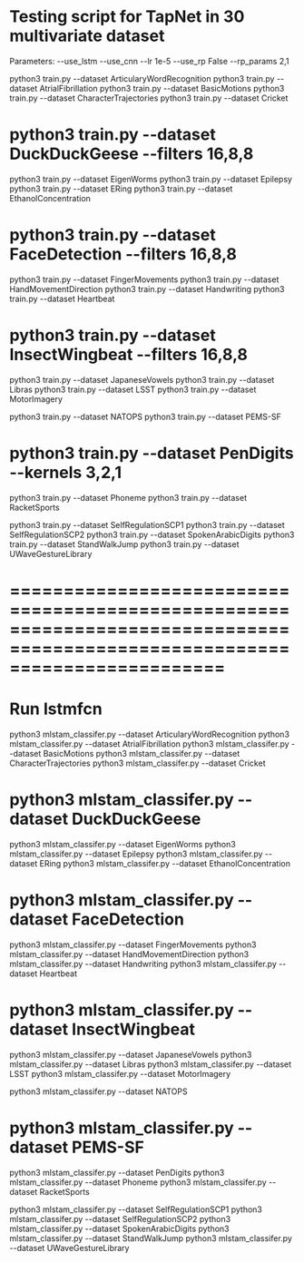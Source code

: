 
# Testing script for TapNet in 30 multivariate dataset
Parameters:
 --use_lstm 
 --use_cnn 
 --lr 1e-5
 --use_rp False
 --rp_params 2,1
 

<!-- 
1. 
ArticularyWordRecognition
AtrialFibrillation
BasicMotions
CharacterTrajectories
Cricket
-->
python3 train.py --dataset ArticularyWordRecognition
python3 train.py --dataset AtrialFibrillation
python3 train.py --dataset BasicMotions
python3 train.py --dataset CharacterTrajectories
python3 train.py --dataset Cricket

<!--
2. 
DuckDuckGeese
EigenWorms
Epilepsy
ERing
EthanolConcentration
-->
# python3 train.py --dataset DuckDuckGeese --filters 16,8,8
python3 train.py --dataset EigenWorms
python3 train.py --dataset Epilepsy
python3 train.py --dataset ERing
python3 train.py --dataset EthanolConcentration

<!--
3. 
FaceDetection
FingerMovements
HandMovementDirection
Handwriting
Heartbeat
-->
# python3 train.py --dataset FaceDetection --filters 16,8,8
python3 train.py --dataset FingerMovements
python3 train.py --dataset HandMovementDirection
python3 train.py --dataset Handwriting
python3 train.py --dataset Heartbeat

<!--
4. 
InsectWingbeat
JapaneseVowels
Libras
LSST
MotorImagery
-->
# python3 train.py --dataset InsectWingbeat --filters 16,8,8
python3 train.py --dataset JapaneseVowels
python3 train.py --dataset Libras
python3 train.py --dataset LSST
python3 train.py --dataset MotorImagery

<!--
5.
NATOPS
PEMS-SF
PenDigits
Phoneme
RacketSports
-->
python3 train.py --dataset NATOPS
python3 train.py --dataset PEMS-SF
# python3 train.py --dataset PenDigits --kernels 3,2,1
python3 train.py --dataset Phoneme
python3 train.py --dataset RacketSports

<!--
6.
SelfRegulationSCP1
SelfRegulationSCP2
SpokenArabicDigits
StandWalkJump
UWaveGestureLibrary
-->
python3 train.py --dataset SelfRegulationSCP1
python3 train.py --dataset SelfRegulationSCP2
python3 train.py --dataset SpokenArabicDigits
python3 train.py --dataset StandWalkJump
python3 train.py --dataset UWaveGestureLibrary


# ============================================================================================================================
# Run lstmfcn
<!--
ArticularyWordRecognition
AtrialFibrillation
BasicMotions
CharacterTrajectories
Cricket
-->
python3 mlstam_classifer.py --dataset ArticularyWordRecognition
python3 mlstam_classifer.py --dataset AtrialFibrillation
python3 mlstam_classifer.py --dataset BasicMotions
python3 mlstam_classifer.py --dataset CharacterTrajectories
python3 mlstam_classifer.py --dataset Cricket

<!--
DuckDuckGeese
EigenWorms
Epilepsy
ERing
EthanolConcentration
-->
# python3 mlstam_classifer.py --dataset DuckDuckGeese
python3 mlstam_classifer.py --dataset EigenWorms
python3 mlstam_classifer.py --dataset Epilepsy
python3 mlstam_classifer.py --dataset ERing
python3 mlstam_classifer.py --dataset EthanolConcentration

<!--
FaceDetection
FingerMovements
HandMovementDirection
Handwriting
Heartbeat
-->
# python3 mlstam_classifer.py --dataset FaceDetection
python3 mlstam_classifer.py --dataset FingerMovements
python3 mlstam_classifer.py --dataset HandMovementDirection
python3 mlstam_classifer.py --dataset Handwriting
python3 mlstam_classifer.py --dataset Heartbeat

<!--
InsectWingbeat
JapaneseVowels
Libras
LSST
MotorImagery
-->
# python3 mlstam_classifer.py --dataset InsectWingbeat
python3 mlstam_classifer.py --dataset JapaneseVowels
python3 mlstam_classifer.py --dataset Libras
python3 mlstam_classifer.py --dataset LSST
python3 mlstam_classifer.py --dataset MotorImagery

<!--
NATOPS
PEMS-SF
PenDigits
Phoneme
RacketSports
-->
python3 mlstam_classifer.py --dataset NATOPS
# python3 mlstam_classifer.py --dataset PEMS-SF
python3 mlstam_classifer.py --dataset PenDigits
python3 mlstam_classifer.py --dataset Phoneme
python3 mlstam_classifer.py --dataset RacketSports

<!--
SelfRegulationSCP1
SelfRegulationSCP2
SpokenArabicDigits
StandWalkJump
UWaveGestureLibrary
-->
python3 mlstam_classifer.py --dataset SelfRegulationSCP1
python3 mlstam_classifer.py --dataset SelfRegulationSCP2
python3 mlstam_classifer.py --dataset SpokenArabicDigits
python3 mlstam_classifer.py --dataset StandWalkJump
python3 mlstam_classifer.py --dataset UWaveGestureLibrary